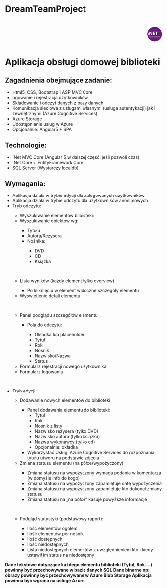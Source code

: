 
# DreamTeamProject
<div display= "flex" justify-content= "space-between">
<h1 align="right">
  <img src="dotnet_logo.png" width="50" title="hover text">
</h1> 
<h1  align="left" text-decoration="double">Aplikacja obsługi domowej biblioteki</h1>
</div>
<h2>Zagadnienia obejmujące zadanie:</h2>
<ul>
<li>Html5, CSS, Bootstrap i ASP MVC Core</li>
<li>ogowanie i rejestracja użytkowników</li>
<li> Składowanie i odczyt danych z bazy danych</li>
<li> Komunikacja sieciowa z usługami własnymi (usługa autentykacji) jak i zewnętrznymi (Azure Cognitive Services)</li>
<li> Azure Storage</li>
<li> Udostępnianie usług w Azure</li>
<li> Opcjonalnie: Angular5 + SPA</li>
</ul>


<h2>Technologie:</h2>
<ul>
<li> .Net MVC Core (Angular 5 w dalszej częśći jeśli pozwoli czas) </li>
<li> .Net Core + EntityFramework.Core</li>
<li> SQL Server (Wystarczy localdb)</li>
</ul>
<h2>Wymagania:</h2>
<ul>
<li> Aplikacja działa w trybie edycji dla zalogowanych użytkowników</li>
<li> Aplikacja działa w trybie odczytu dla użytkowników anonimowych</li>
<li> Tryb odczytu:</li>

<ul>
<li> Wyszukiwanie elementów bilbioteki:</li>
<li> Wyszukiwanie obiektów wg:</li>

<ul>
<li> Tytułu</li>
<li> Autora/Reżysera</li>
<li> Nośnika:</li>

<ul>
<li> DVD</li>
<li> CD</li>
<li> Książka</li>
</ul></ul>

<br><li> Lista wyników (każdy element tylko overview)</li>
<ul>
<li> Po kliknięciu w element widoczne szczegóły elementu</li>
</ul>

<li> Wyświetlenie detali elementu</li>

<br><li> Panel podglądu szczegółów elementu</li>

<ul>
<li> Pola do odczytu:</li>

<ul>
<li> Okładka lub placeholder</li>
<li> Tytuł</li>
<li> Rok</li>
<li> Nośnik</li>
<li> Nazwisko/Nazwa</li>
<li> Status</li>
</ul></ul>
<li> Formularz rejestracji nowego użytkownika</li>
<li> Formularz logowania </li>
</ul>

<br><li> Tryb edycji:</li>
<ul>
<li> Dodawanie nowych elementów do biblioteki</li>
<ul>
<li> Panel dodawania elementu do biblioteki:

<ul>
<li> Tytuł</li>
<li> Rok</li>
<li> Nośnik z listy</li>
<li> Nazwisko reżysera (tylko DVD)</li>
<li> Nazwisko autora (tylko książka)</li>
<li> Nazwa wykonawcy (tylko cd)</li>
<li> Opcjonalnie: okładka
</ul>

<li> Wykorzystać Usługi Azure Cognitive Services do rozpoznania tytułu utworu na podstawie zdjęcia</li>
</ul>


<li> Zmiana statusu elementu (na półce/wypożyczony)</li>

<ul>
<li> Zmiana statusu na wypożyczony wymaga podania w komentarza (w domyśle info do kogo)</li>
<li> Zmiana statusu na wypożyczony zapamiętuje datę wypożyczenia</li>
<li> Zmiana statusu na wypożyczony zapamiętuje kto dokonał zmiany statusu</li>
<li> Zmiana statusu na „na półce” kasuje powyższe informacje</li>
</ul>

<br><li> Podgląd statystyki (podstawowy raport):</li>

<ul>
<li> Ilość elementów ogółem</li>
<li> Ilość elementów per nośnik</li>
<li> Ilość dostępnych</li>
<li> Ilość niedostępnych </li>
<li> Lista niedostępnych elementów z uwzględnieniem kto i kiedy ustawił im status na niedostępny</li>
</ul></ul></ul>

<strong><italic>Dane tekstowe dotyczące każdego elementu biblioteki (Tytuł, Rok....) powinny być przechowywane w bazie danych SQL
Dane binarne np: obrazy powinny być przechowywane w Azure Blob Storage
Aplikacja powinna być wgrana na usługę Azure. </strong></italic>
